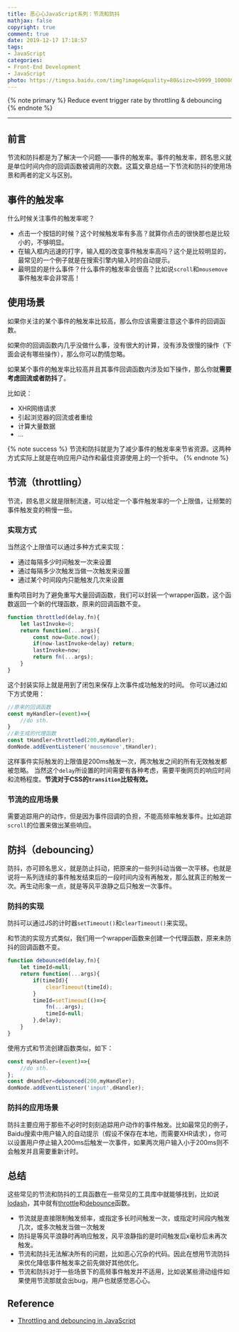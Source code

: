 ```yaml
---
title: 恶心心JavaScript系列：节流和防抖
mathjax: false
copyright: true
comment: true
date: 2019-12-17 17:18:57
tags:
- JavaScript
categories:
- Front-End Development
- JavaScript
photo: https://timgsa.baidu.com/timg?image&quality=80&size=b9999_10000&sec=1576683576950&di=911d07d4acc8d61edbb07cfb0f68cb87&imgtype=0&src=http%3A%2F%2Fpic1.win4000.com%2Fwallpaper%2Fd%2F58dc664dd1985.jpg
---
```


{% note primary %}
Reduce event trigger rate by throttling & debouncing
{% endnote %}

<!-- more -->

---

## 前言

节流和防抖都是为了解决一个问题——事件的触发率。事件的触发率，顾名思义就是单位时间内你的回调函数被调用的次数。这篇文章总结一下节流和防抖的使用场景和两者的定义与区别。


## 事件的触发率

什么时候关注事件的触发率呢？
- 点击一个按钮的时候？这个时候触发率有多高？就算你点击的很快那也是比较小的，不够明显。
- 在输入框内迅速的打字，输入框的改变事件触发率高吗？这个是比较明显的，最常见的一个例子就是在搜索引擎内输入时的自动提示。
- 最明显的是什么事件？什么事件的触发率会很高？比如说`scroll`和`mousemove`事件触发率会非常高！


## 使用场景

如果你关注的某个事件的触发率比较高，那么你应该需要注意这个事件的回调函数。

如果你的回调函数内几乎没做什么事，没有很大的计算，没有涉及很慢的操作（下面会说有哪些操作），那么你可以酌情忽略。

如果某个事件的触发率比较高并且其事件回调函数内涉及如下操作，那么你就**需要考虑回流或者防抖**了。


比如说：

- XHR网络请求
- 引起浏览器的回流或者重绘
- 计算大量数据
- ...

{% note success %}
节流和防抖就是为了减少事件的触发率来节省资源。这两种方式实际上就是在响应用户动作和最佳资源使用上的一个折中。
{% endnote %}





## 节流（throttling）

节流，顾名思义就是限制流速，可以给定一个事件触发率的一个上限值，让频繁的事件触发变的稍慢一些。


### 实现方式

当然这个上限值可以通过多种方式来实现：

- 通过每隔多少时间触发一次来设置
- 通过每隔多少次触发当做一次触发来设置
- 通过某个时间段内只能触发几次来设置

重构项目时为了避免重写大量回调函数，我们可以封装一个wrapper函数，这个函数返回一个新的代理函数，原来的回调函数不变。

```javascript
function throttled(delay,fn){
    let lastInvoke=0;
    return function(...args){
        const now=Date.now();
        if(now-lastInvoke<delay) return;
        lastInvoke=now;
        return fn(...args);
    }
}
```

这个封装实际上就是用到了闭包来保存上次事件成功触发的时间。
你可以通过如下方式使用：

```javascript
//原来的回调函数
const myHandler=(event)=>{
    //do sth.
}
//新生成的代理函数
const tHandler=throttled(200,myHandler);
domNode.addEventListener('mousemove',tHandler);

```

这样事件实际触发的上限值是200ms触发一次，两次触发之间的所有无效触发都被忽略。
当然这个`delay`所设置的时间需要有各种考虑，需要平衡网页的响应时间和流畅程度。**节流对于CSS的`transition`比较有效。**

### 节流的应用场景

需要追踪用户的动作，但是因为事件回调的负担，不能高频率触发事件。比如追踪`scroll`的位置来做出某些响应。

## 防抖（debouncing）

防抖，亦可顾名思义，就是防止抖动，把原来的一些列抖动当做一次平移。也就是说将一系列连续的事件触发结束后的一段时间内没有再触发，那么就真正的触发一次。再生动形象一点，就是等风平浪静之后只触发一次事件。



### 防抖的实现


防抖可以通过JS的计时器`setTimeout()`和`clearTimeout()`来实现。

和节流的实现方式类似，我们用一个wrapper函数来创建一个代理函数，原来未防抖的回调函数不变。

```javascript
function debounced(delay,fn){
    let timeId=null;
    return function(...args){
        if(timeId){
            clearTimeout(timeId);
        }
        timeId=setTimeout(()=>{
            fn(...args);
            timeId=null;
        },delay);
    }
}
```

使用方式和节流创建函数类似，如下：

```javascript
const myHandler=(event)=>{
    //do sth.
};
const dHandler=debounced(200,myHandler);
domNode.addEventListener('input',dHandler);
```


### 防抖的应用场景

防抖主要应用于那些不必时时刻刻追踪用户动作的事件触发。比如最常见的例子，Baidu搜索中用户输入的自动提示（假设不保存在本地，而需要XHR请求），你可以设置用户停止输入200ms后触发一次事件，如果两次用户输入小于200ms则不会触发并且需要重新计时。

## 总结

这些常见的节流和防抖的工具函数在一些常见的工具库中就能够找到，比如说[lodash](https://lodash.com/)，其中就有[throttle](https://lodash.com/docs/4.17.15#throttle)和[debounce](https://lodash.com/docs/4.17.15#debounce)函数。

- 节流就是直接限制触发频率，或指定多长时间触发一次，或指定时间段内触发几次，或多次触发当做一次触发
- 防抖是等风平浪静时再响应触发，风平浪静指的是时间触发后x毫秒后未再次触发。
- 节流和防抖无法解决所有的问题，比如恶心冗杂的代码。因此在想用节流防抖来优化降低事件触发率之前先做好其他优化。
- 节流和防抖对于一些场景下的高频事件触发并不适用，比如说某些滑动组件如果使用节流那就会出bug，用户也就感觉恶心心。

## Reference

- [Throttling and debouncing in JavaScript](https://codeburst.io/throttling-and-debouncing-in-javascript-646d076d0a44)